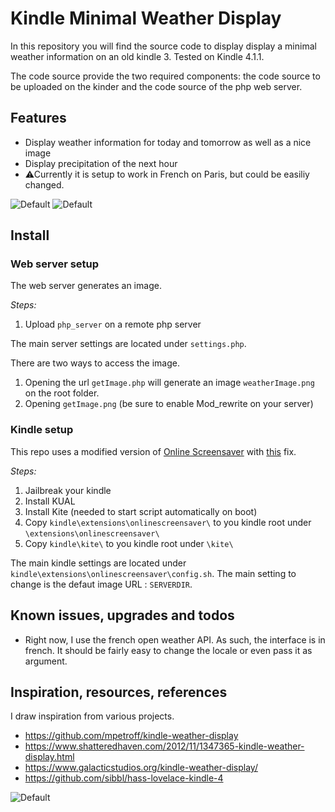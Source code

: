 # Kindle Minimal Weather Display

In this repository you will find the source code to display display a minimal weather information on an old kindle 3. Tested on Kindle 4.1.1.

The code source provide the two required components: the code source to be uploaded on the kinder and the code source of the php web server. 

## Features 

* Display weather information for today and tomorrow as well as a nice image
* Display precipitation of the next hour
* ⚠Currently it is setup to work in French on Paris, but could be easiliy changed.  


![Default](https://marcteyssier.com/experiment/epaperWeatherApi/sample_images/image1.jpg)
![Default](https://marcteyssier.com/experiment/epaperWeatherApi/sample_images/image2.jpg)

## Install


### Web server setup

The web server generates an image. 

*Steps:*
1. Upload `php_server` on a remote php server 

The main server settings are located under `settings.php`. 

There are two ways to access the image.
1. Opening the url `getImage.php` will generate an image `weatherImage.png` on the root folder. 
2. Opening `getImage.png` (be sure to enable Mod_rewrite on your server)


### Kindle setup

This repo uses a modified version of [Online Screensaver](https://www.mobileread.com/forums/showthread.php?t=236104) with [this](https://www.mobileread.com/forums/showpost.php?p=3009582&postcount=36) fix.

*Steps:*
1. Jailbreak your kindle
2. Install KUAL
3. Install Kite (needed to start script automatically on boot) 
4. Copy `kindle\extensions\onlinescreensaver\` to you kindle root under `\extensions\onlinescreensaver\`
5. Copy `kindle\kite\` to you kindle root under `\kite\`

The main kindle settings are located under `kindle\extensions\onlinescreensaver\config.sh`. The main setting to change is the defaut image URL : `SERVERDIR`. 



## Known issues, upgrades and todos

- Right now, I use the french open weather API. As such, the interface is in french. It should be fairly easy to change the locale or even pass it as argument. 


## Inspiration, resources, references 


I draw inspiration from various projects. 

- https://github.com/mpetroff/kindle-weather-display
- https://www.shatteredhaven.com/2012/11/1347365-kindle-weather-display.html
- https://www.galacticstudios.org/kindle-weather-display/
- https://github.com/sibbl/hass-lovelace-kindle-4

![Default](https://marcteyssier.com/experiment/epaperWeatherApi/sample_images/image3.jpg)
